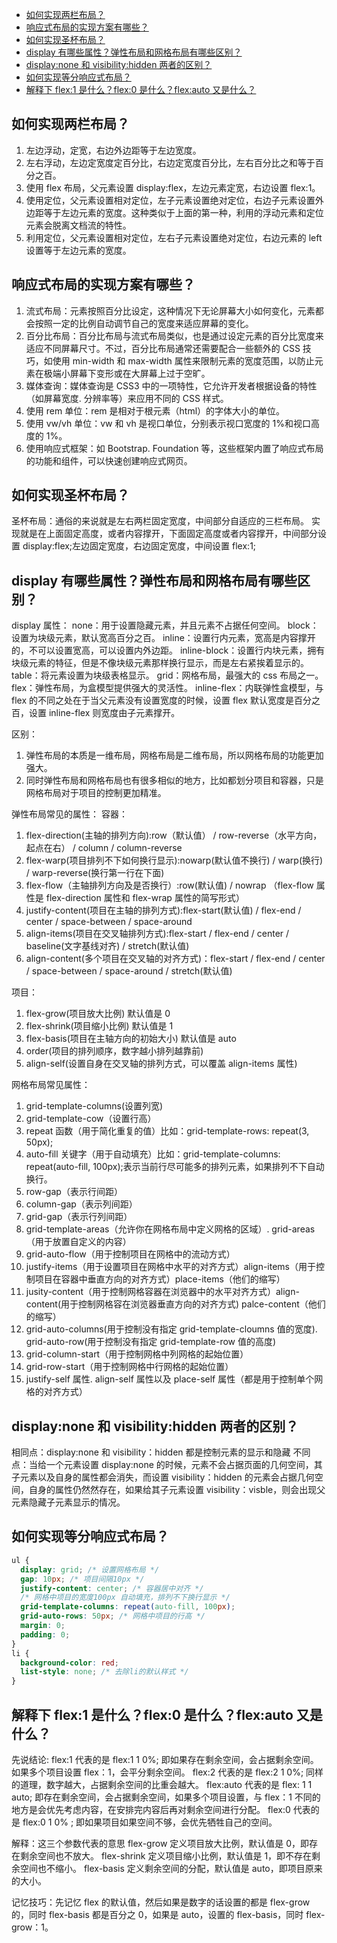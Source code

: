 - [如何实现两栏布局？](##1)
- [响应式布局的实现方案有哪些？](##2)
- [如何实现圣杯布局？](##3)
- [display 有哪些属性？弹性布局和网格布局有哪些区别？](##4)
- [display:none 和 visibility:hidden 两者的区别？](##5)
- [如何实现等分响应式布局？](##6)
- [解释下 flex:1 是什么？flex:0 是什么？flex:auto 又是什么？](##7)

## 如何实现两栏布局？

1. 左边浮动，定宽，右边外边距等于左边宽度。
2. 左右浮动，左边定宽度定百分比，右边定宽度百分比，左右百分比之和等于百分之百。
3. 使用 flex 布局，父元素设置 display:flex，左边元素定宽，右边设置 flex:1。
4. 使用定位，父元素设置相对定位，左子元素设置绝对定位，右边子元素设置外边距等于左边元素的宽度。这种类似于上面的第一种，利用的浮动元素和定位元素会脱离文档流的特性。
5. 利用定位，父元素设置相对定位，左右子元素设置绝对定位，右边元素的 left 设置等于左边元素的宽度。

## 响应式布局的实现方案有哪些？

1. 流式布局：元素按照百分比设定，这种情况下无论屏幕大小如何变化，元素都会按照一定的比例自动调节自己的宽度来适应屏幕的变化。
2. 百分比布局：百分比布局与流式布局类似，也是通过设定元素的百分比宽度来适应不同屏幕尺寸。不过，百分比布局通常还需要配合一些额外的 CSS 技巧，如使用 min-width 和 max-width 属性来限制元素的宽度范围，以防止元素在极端小屏幕下变形或在大屏幕上过于空旷。
3. 媒体查询：媒体查询是 CSS3 中的一项特性，它允许开发者根据设备的特性（如屏幕宽度. 分辨率等）来应用不同的 CSS 样式。
4. 使用 rem 单位：rem 是相对于根元素（html）的字体大小的单位。
5. 使用 vw/vh 单位：vw 和 vh 是视口单位，分别表示视口宽度的 1%和视口高度的 1%。
6. 使用响应式框架：如 Bootstrap. Foundation 等，这些框架内置了响应式布局的功能和组件，可以快速创建响应式网页。

## 如何实现圣杯布局？

圣杯布局：通俗的来说就是左右两栏固定宽度，中间部分自适应的三栏布局。
实现就是在上面固定高度，或者内容撑开，下面固定高度或者内容撑开，中间部分设置 display:flex;左边固定宽度，右边固定宽度，中间设置 flex:1;

## display 有哪些属性？弹性布局和网格布局有哪些区别？

display 属性：
none：用于设置隐藏元素，并且元素不占据任何空间。
block：设置为块级元素，默认宽高百分之百。
inline：设置行内元素，宽高是内容撑开的，不可以设置宽高，可以设置内外边距。
inline-block：设置行内块元素，拥有块级元素的特征，但是不像块级元素那样换行显示，而是左右紧挨着显示的。
table：将元素设置为块级表格显示。
grid：网格布局，最强大的 css 布局之一。
flex：弹性布局，为盒模型提供强大的灵活性。
inline-flex：内联弹性盒模型，与 flex 的不同之处在于当父元素没有设置宽度的时候，设置 flex 默认宽度是百分之百，设置 inline-flex 则宽度由子元素撑开。

区别：

1. 弹性布局的本质是一维布局，网格布局是二维布局，所以网格布局的功能更加强大。
2. 同时弹性布局和网格布局也有很多相似的地方，比如都划分项目和容器，只是网格布局对于项目的控制更加精准。

弹性布局常见的属性：
容器：

1. flex-direction(主轴的排列方向):row（默认值） / row-reverse（水平方向，起点在右） / column / column-reverse
2. flex-warp(项目排列不下如何换行显示):nowarp(默认值不换行) / warp(换行) / warp-reverse(换行第一行在下面)
3. flex-flow（主轴排列方向及是否换行）:row(默认值) / nowrap （flex-flow 属性是 flex-direction 属性和 flex-wrap 属性的简写形式）
4. justify-content(项目在主轴的排列方式):flex-start(默认值) / flex-end / center / space-between / space-around
5. align-items(项目在交叉轴排列方式):flex-start / flex-end / center / baseline(文字基线对齐) / stretch(默认值)
6. align-content(多个项目在交叉轴的对齐方式)：flex-start / flex-end / center / space-between / space-around / stretch(默认值)

项目：

1. flex-grow(项目放大比例) 默认值是 0
2. flex-shrink(项目缩小比例) 默认值是 1
3. flex-basis(项目在主轴方向的初始大小) 默认值是 auto
4. order(项目的排列顺序，数字越小排列越靠前)
5. align-self(设置自身在交叉轴的排列方式，可以覆盖 align-items 属性)

网格布局常见属性：

1. grid-template-columns(设置列宽)
2. grid-template-cow（设置行高）
3. repeat 函数（用于简化重复的值）比如：grid-template-rows: repeat(3, 50px);
4. auto-fill 关键字（用于自动填充）比如：grid-template-columns: repeat(auto-fill, 100px);表示当前行尽可能多的排列元素，如果排列不下自动换行。
5. row-gap（表示行间距）
6. column-gap（表示列间距）
7. grid-gap（表示行列间距）
8. grid-template-areas（允许你在网格布局中定义网格的区域）. grid-areas（用于放置自定义的内容）
9. grid-auto-flow（用于控制项目在网格中的流动方式）
10. justify-items（用于设置项目在网格中水平的对齐方式）align-items（用于控制项目在容器中垂直方向的对齐方式）place-items（他们的缩写）
11. jusity-content（用于控制网格容器在浏览器中的水平对齐方式）align-content(用于控制网格容在浏览器垂直方向的对齐方式) palce-content（他们的缩写）
12. grid-auto-columns(用于控制没有指定 grid-template-cloumns 值的宽度). grid-auto-row(用于控制没有指定 grid-template-row 值的高度)
13. grid-column-start（用于控制网格中列网格的起始位置）
14. grid-row-start（用于控制网格中行网格的起始位置）
15. justify-self 属性. align-self 属性以及 place-self 属性（都是用于控制单个网格的对齐方式）

## display:none 和 visibility:hidden 两者的区别？

相同点：display:none 和 visibility：hidden 都是控制元素的显示和隐藏
不同点：当给一个元素设置 display:none 的时候，元素不会占据页面的几何空间，其子元素以及自身的属性都会消失，而设置 visibility：hidden 的元素会占据几何空间，自身的属性仍然然存在，如果给其子元素设置 visibility：visble，则会出现父元素隐藏子元素显示的情况。

## 如何实现等分响应式布局？

```css
ul {
  display: grid; /* 设置网格布局 */
  gap: 10px; /* 项目间隔10px */
  justify-content: center; /* 容器居中对齐 */
  /* 网格中项目的宽度100px 自动填充，排列不下换行显示 */
  grid-template-columns: repeat(auto-fill, 100px);
  grid-auto-rows: 50px; /* 网格中项目的行高 */
  margin: 0;
  padding: 0;
}
li {
  background-color: red;
  list-style: none; /* 去除li的默认样式 */
}
```

## 解释下 flex:1 是什么？flex:0 是什么？flex:auto 又是什么？

先说结论:
flex:1 代表的是 flex:1 1 0%; 即如果存在剩余空间，会占据剩余空间。如果多个项目设置 flex：1，会平分剩余空间。
flex:2 代表的是 flex:2 1 0%; 同样的道理，数字越大，占据剩余空间的比重会越大。
flex:auto 代表的是 flex: 1 1 auto; 即存在剩余空间，会占据剩余空间，如果多个项目设置，与 flex：1 不同的地方是会优先考虑内容，在安排完内容后再对剩余空间进行分配。
flex:0 代表的是 flex:0 1 0% ; 即如果项目如果空间不够，会优先牺牲自己的空间。

解释：这三个参数代表的意思
flex-grow 定义项目放大比例，默认值是 0，即存在剩余空间也不放大。
flex-shrink 定义项目缩小比例，默认值是 1，即不存在剩余空间也不缩小。
flex-basis 定义剩余空间的分配，默认值是 auto，即项目原来的大小。

记忆技巧：先记忆 flex 的默认值，然后如果是数字的话设置的都是 flex-grow 的，同时 flex-basis 都是百分之 0，如果是 auto，设置的 flex-basis，同时 flex-grow：1。
